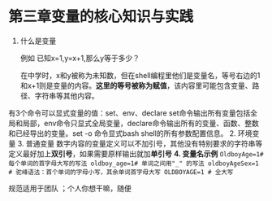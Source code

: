 # 第三章变量的核心知识与实践

1. 什么是变量

   例如 已知x=1,y=x+1,那么y等于多少？

   在中学时，x和y被称为未知数，但在shell编程里他们是变量名，等号右边的1和x+1则是变量的内容。**这里的等号被称为赋值**，该内容里可能包含变量、路径、字符串等其他内容。

有3个命令可以显式变量的值：set、env、declare set命令输出所有变量包括全局和局部，env命令只显式全局变量，declare命令输出所有的变量、函数、整数和已经导出的变量。set -o 命令显式bash shell的所有参数配置信息。 2. 环境变量 3. 普通变量 数字内容的变量定义可以不加引号，其他没有特别要求的字符串等定义最好加上**双引号**，如果需要原样输出就加**单引号** **4. 变量名示例** `OldboyAge=1#每个单词的首字母大写的写法 oldboy_age=1# 单词之间用"_" 的写法 oldboyAgeSex=1 # 驼峰语法：首个单词的字母小写，其余单词首字母大写 OLDBOYAGE=1 # 全大写`

规范适用于团队 ；个人你想干嘛，随便

